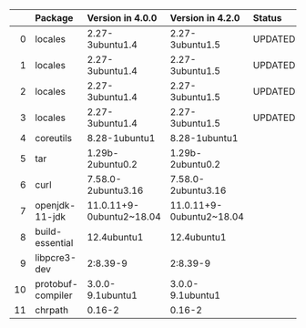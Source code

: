<!-- markdown-link-check-disable -->

|    | Package           | Version in 4.0.0         | Version in 4.2.0         | Status   |
|---:|:------------------|:-------------------------|:-------------------------|:---------|
|  0 | locales           | 2.27-3ubuntu1.4          | 2.27-3ubuntu1.5          | UPDATED  |
|  1 | locales           | 2.27-3ubuntu1.4          | 2.27-3ubuntu1.5          | UPDATED  |
|  2 | locales           | 2.27-3ubuntu1.4          | 2.27-3ubuntu1.5          | UPDATED  |
|  3 | locales           | 2.27-3ubuntu1.4          | 2.27-3ubuntu1.5          | UPDATED  |
|  4 | coreutils         | 8.28-1ubuntu1            | 8.28-1ubuntu1            |          |
|  5 | tar               | 1.29b-2ubuntu0.2         | 1.29b-2ubuntu0.2         |          |
|  6 | curl              | 7.58.0-2ubuntu3.16       | 7.58.0-2ubuntu3.16       |          |
|  7 | openjdk-11-jdk    | 11.0.11+9-0ubuntu2~18.04 | 11.0.11+9-0ubuntu2~18.04 |          |
|  8 | build-essential   | 12.4ubuntu1              | 12.4ubuntu1              |          |
|  9 | libpcre3-dev      | 2:8.39-9                 | 2:8.39-9                 |          |
| 10 | protobuf-compiler | 3.0.0-9.1ubuntu1         | 3.0.0-9.1ubuntu1         |          |
| 11 | chrpath           | 0.16-2                   | 0.16-2                   |          |